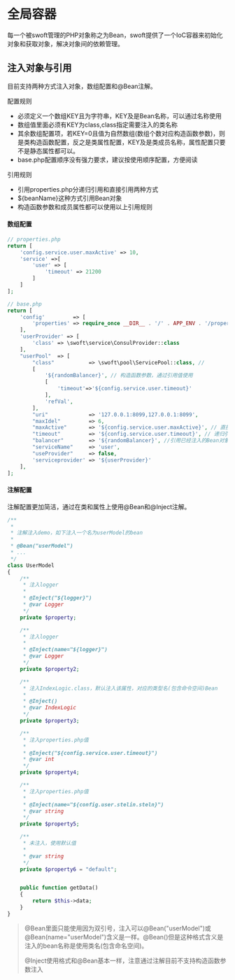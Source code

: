 # 全局容器

每一个被swoft管理的PHP对象称之为Bean，swoft提供了一个IoC容器来初始化对象和获取对象，解决对象间的依赖管理。

## 注入对象与引用

目前支持两种方式注入对象，数组配置和@Bean注解。

配置规则

* 必须定义一个数组KEY且为字符串，KEY及是Bean名称，可以通过名称使用
* 数组值里面必须有KEY为class,class指定需要注入的类名称
* 其余数组配置项，若KEY=0且值为自然数组\(数组个数对应构造函数参数\)，则是类构造函数配置，反之是类属性配置，KEY及是类成员名称，属性配置只要不是静态属性都可以。
* base.php配置顺序没有强力要求，建议按使用顺序配置，方便阅读

引用规则

* 引用properties.php分递归引用和直接引用两种方式
* ${beanName}这种方式引用Bean对象
* 构造函数参数和成员属性都可以使用以上引用规则

#### 数组配置

```php
// properties.php
return [
    'config.service.user.maxActive' => 10,
    'service' =>[
        'user' => [
            'timeout' => 21200
        ]
    ]
];

// base.php
return [
    'config'         => [
        'properties' => require_once __DIR__ . '/' . APP_ENV . '/properties.php',
    ],
    'userProvider' => [
        'class' => \swoft\service\ConsulProvider::class
    ],
    "userPool"  => [
        "class"           => \swoft\pool\ServicePool::class, // 
        [
            '${randomBalancer}', // 构造函数参数，通过引用值使用
            [
                'timeout'=>'${config.service.user.timeout}'
            ],
            'refVal',
        ],
        "uri"             => '127.0.0.1:8099,127.0.0.1:8099', 
        "maxIdel"         => 6,
        "maxActive"       => '${config.service.user.maxActive}', // 直接引用方式使用
        "timeout"         => '${config.service.user.timeout}', // 递归引用使用
        "balancer"        => '${randomBalancer}', //引用已经注入的Bean对象 
        "serviceName"     => 'user',
        "useProvider"     => false,
        'serviceprovider' => '${userProvider}'
    ],
];
```

#### 注解配置

注解配置更加简洁，通过在类和属性上使用@Bean和@Inject注解。

```php
/**
 *
 * 注解注入demo，如下注入一个名为userModel的bean
 *
 * @Bean("userModel")
 * ...
 */
class UserModel
{
    /**
     * 注入logger
     *
     * @Inject("${logger}")
     * @var Logger
     */
    private $property;

    /**
     * 注入logger
     *
     * @Inject(name="${logger}")
     * @var Logger
     */
    private $property2;

    /**
     * 注入IndexLogic.class，默认注入该属性，对应的类型名(包含命令空间)Bean
     *
     * @Inject()
     * @var IndexLogic
     */
    private $property3;

    /**
     * 注入properties.php值
     * 
     * @Inject("${config.service.user.timeout}")
     * @var int
     */
    private $property4;

    /**
     * 注入properties.php值
     *
     * @Inject(name="${config.user.stelin.steln}")
     * @var string
     */
    private $property5;

    /**
     * 未注入，使用默认值
     *
     * @var string
     */
    private $property6 = "default";


    public function getData()
    {
        return $this->data;
    }
}
```

> @Bean里面只能使用因为双引号，注入可以@Bean\("userModel"\)或@Bean\(name="userModel"\)含义是一样。@Bean\(\)但是这种格式含义是注入的bean名称是使用类名\(包含命名空间\)。
>
> @Inject使用格式和@Bean基本一样，注意通过注解目前不支持构造函数参数注入



